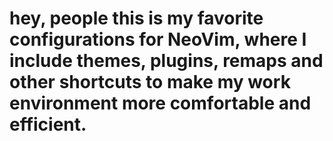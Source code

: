 <h1> hey, people this is my favorite configurations for NeoVim, where I include themes, plugins, remaps and other shortcuts to make my work environment more comfortable and efficient.</h1>
